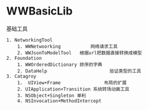 # WWBasicLib
基础工具

    1. NetworkingTool
        1. WWNetwoorking           网络请求工具
        2. WWJsonToModelTool   根据url把数据直接转换成模型 
    2. Foundation
        1. WWOrderedDictionary 排序的字典 
        2. DataHelp                       验证类型的工具
    3. Catagroy
        1.  UIView+Frame                布局的扩展
        2. UIApplication+Transition 系统转场动画工具
        3. NSObject+Singleton 单利
        4. NSInvocation+MethodIntercept
